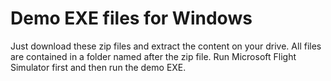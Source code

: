 # Demo EXE files for Windows

Just download these zip files and extract the content on your drive. All files are contained in a folder named after the zip file.
Run Microsoft Flight Simulator first and then run the demo EXE.
